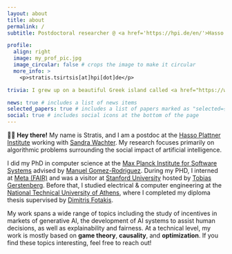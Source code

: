 ```yaml
---
layout: about
title: about
permalink: /
subtitle: Postdoctoral researcher @ <a href='https://hpi.de/en/'>Hasso Plattner Institute</a>

profile:
  align: right
  image: my_prof_pic.jpg
  image_circular: false # crops the image to make it circular
  more_info: >
    <p>stratis.tsirtsis[at]hpi[dot]de</p>

trivia: I grew up on a beautiful Greek island called <a href="https://www.visitlesvos.gr/en/">Lesvos</a>. In my free time, I enjoy (trail) running and playing the guitar.

news: true # includes a list of news items
selected_papers: true # includes a list of papers marked as "selected={true}"
social: true # includes social icons at the bottom of the page
---
```


👋🏼 **Hey there!** My name is Stratis, and I am a postdoc at the [Hasso Plattner Institute](https://hpi.de/en/) working with [Sandra Wachter](https://www.oii.ox.ac.uk/people/profiles/sandra-wachter/). My research focuses primarily on algorithmic problems surrounding the social impact of artificial intelligence.

I did my PhD in computer science at the [Max Planck Institute for Software Systems](https://www.mpi-sws.org/) advised by [Manuel Gomez-Rodriguez](https://people.mpi-sws.org/~manuelgr/). During my PHD, I interned at [Meta (FAIR)](https://ai.meta.com/) and was a visitor at [Stanford University](https://www.stanford.edu/) hosted by [Tobias Gerstenberg](https://cicl.stanford.edu/member/tobias_gerstenberg/). Before that, I studied electrical & computer engineering at the [National Technical University of Athens](https://ntua.gr/en/), where I completed my diploma thesis supervised by [Dimitris Fotakis](http://www.softlab.ntua.gr/~fotakis/).

My work spans a wide range of topics including the study of incentives in markets of generative AI, the development of AI systems to assist human decisions, as well as explainability and fairness. At a technical level, my work is mostly based on **game theory**, **causality**, and **optimization**. If you find these topics interesting, feel free to reach out!
